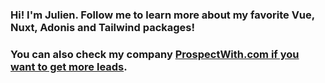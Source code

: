 ### Hi! I'm Julien. Follow me to learn more about my favorite Vue, Nuxt, Adonis and Tailwind packages!

### You can also check my company [ProspectWith.com if you want to get more leads](https://www.prospectwith.com/).
